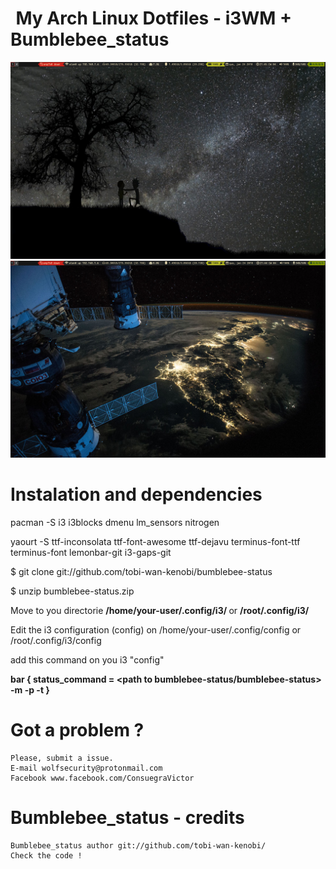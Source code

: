 <pre id="taag_font_DeltaCorpsPriest1" style="float:left;" class="fig-ansi" contenteditable="true"> </pre>
# My Arch Linux Dotfiles - i3WM + Bumblebee_status

![I3][screenshot1]
![I3][screenshot2]

[screenshot1]:https://github.com/wolf-project/Dotfiles/blob/master/screenshots/screen1.png
[screenshot2]:https://github.com/wolf-project/Dotfiles/blob/master/screenshots/screen2.png

# Instalation and dependencies

pacman -S i3 i3blocks dmenu lm_sensors nitrogen

yaourt -S ttf-inconsolata ttf-font-awesome ttf-dejavu terminus-font-ttf terminus-font lemonbar-git i3-gaps-git
	
$ git clone git://github.com/tobi-wan-kenobi/bumblebee-status

$ unzip bumblebee-status.zip

Move to you directorie <strong> /home/your-user/.config/i3/ </strong>  or <strong>/root/.config/i3/</strong>

Edit the i3 configuration (config) on /home/your-user/.config/config or /root/.config/i3/config
  
  add this command on you i3 "config" 
  
  <strong>bar {
	status_command = <path to bumblebee-status/bumblebee-status> -m <list of modules> -p <list of module parameters> -t <theme>
	}</strong>

# Got a problem ? 

	Please, submit a issue.
	E-mail wolfsecurity@protonmail.com
	Facebook www.facebook.com/ConsuegraVictor
	
# Bumblebee_status - credits	
	Bumblebee_status author git://github.com/tobi-wan-kenobi/
	Check the code ! 
